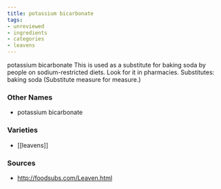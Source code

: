 ```yaml
---
title: potassium bicarbonate
tags:
- unreviewed
- ingredients
- categories
- leavens
---
```

potassium bicarbonate This is used as a substitute for baking soda by people on sodium-restricted diets. Look for it in pharmacies. Substitutes: baking soda (Substitute measure for measure.)

### Other Names

* potassium bicarbonate

### Varieties

* [[leavens]]

### Sources
* http://foodsubs.com/Leaven.html
